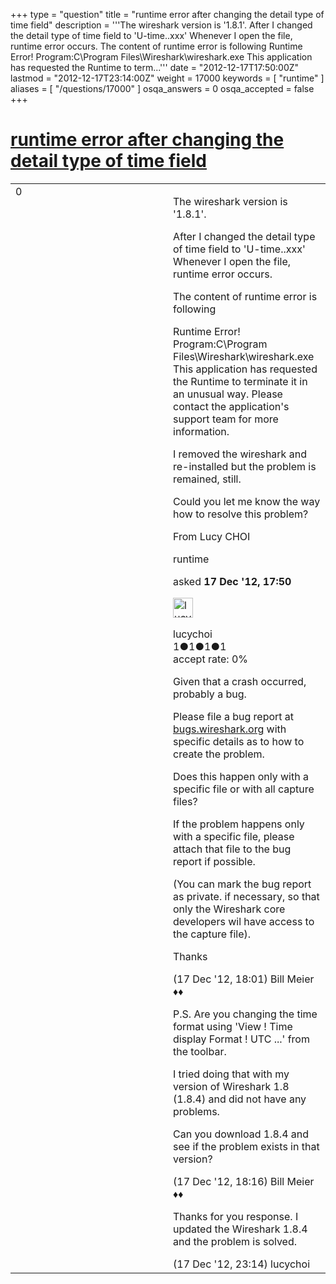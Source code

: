 +++
type = "question"
title = "runtime error after changing the detail type of time field"
description = '''The wireshark version is &#x27;1.8.1&#x27;. After I changed the detail type of time field to &#x27;U-time..xxx&#x27; Whenever I open the file, runtime error occurs. The content of runtime error is following Runtime Error! Program:C&#92;Program Files&#92;Wireshark&#92;wireshark.exe This application has requested the Runtime to term...'''
date = "2012-12-17T17:50:00Z"
lastmod = "2012-12-17T23:14:00Z"
weight = 17000
keywords = [ "runtime" ]
aliases = [ "/questions/17000" ]
osqa_answers = 0
osqa_accepted = false
+++

<div class="headNormal">

# [runtime error after changing the detail type of time field](/questions/17000/runtime-error-after-changing-the-detail-type-of-time-field)

</div>

<div id="main-body">

<div id="askform">

<table id="question-table" style="width:100%;"><colgroup><col style="width: 50%" /><col style="width: 50%" /></colgroup><tbody><tr class="odd"><td style="width: 30px; vertical-align: top"><div class="vote-buttons"><span id="post-17000-upvote" class="ajax-command post-vote up" rel="nofollow" title="I like this post (click again to cancel)"> </span><div id="post-17000-score" class="post-score" title="current number of votes">0</div><span id="post-17000-downvote" class="ajax-command post-vote down" rel="nofollow" title="I dont like this post (click again to cancel)"> </span> <span id="favorite-mark" class="ajax-command favorite-mark" rel="nofollow" title="mark/unmark this question as favorite (click again to cancel)"> </span><div id="favorite-count" class="favorite-count"></div></div></td><td><div id="item-right"><div class="question-body"><p>The wireshark version is '1.8.1'.</p><p>After I changed the detail type of time field to 'U-time..xxx' Whenever I open the file, runtime error occurs.</p><p>The content of runtime error is following</p><p>Runtime Error! Program:C\Program Files\Wireshark\wireshark.exe This application has requested the Runtime to terminate it in an unusual way. Please contact the application's support team for more information.</p><p>I removed the wireshark and re-installed but the problem is remained, still.</p><p>Could you let me know the way how to resolve this problem?</p><p>From Lucy CHOI</p></div><div id="question-tags" class="tags-container tags"><span class="post-tag tag-link-runtime" rel="tag" title="see questions tagged &#39;runtime&#39;">runtime</span></div><div id="question-controls" class="post-controls"></div><div class="post-update-info-container"><div class="post-update-info post-update-info-user"><p>asked <strong>17 Dec '12, 17:50</strong></p><img src="https://secure.gravatar.com/avatar/1def5c4be5d224064ce687df570a5192?s=32&amp;d=identicon&amp;r=g" class="gravatar" width="32" height="32" alt="lucychoi&#39;s gravatar image" /><p><span>lucychoi</span><br />
<span class="score" title="1 reputation points">1</span><span title="1 badges"><span class="badge1">●</span><span class="badgecount">1</span></span><span title="1 badges"><span class="silver">●</span><span class="badgecount">1</span></span><span title="1 badges"><span class="bronze">●</span><span class="badgecount">1</span></span><br />
<span class="accept_rate" title="Rate of the user&#39;s accepted answers">accept rate:</span> <span title="lucychoi has no accepted answers">0%</span></p></div></div><div id="comments-container-17000" class="comments-container"><span id="17002"></span><div id="comment-17002" class="comment"><div id="post-17002-score" class="comment-score"></div><div class="comment-text"><p>Given that a crash occurred, probably a bug.</p><p>Please file a bug report at <a href="http://bugs.wireshark.org">bugs.wireshark.org</a> with specific details as to how to create the problem.</p><p>Does this happen only with a specific file or with all capture files?</p><p>If the problem happens only with a specific file, please attach that file to the bug report if possible.</p><p>(You can mark the bug report as private. if necessary, so that only the Wireshark core developers wil have access to the capture file).</p><p>Thanks</p></div><div id="comment-17002-info" class="comment-info"><span class="comment-age">(17 Dec '12, 18:01)</span> <span class="comment-user userinfo">Bill Meier ♦♦</span></div></div><span id="17003"></span><div id="comment-17003" class="comment"><div id="post-17003-score" class="comment-score"></div><div class="comment-text"><p>P.S. Are you changing the time format using 'View ! Time display Format ! UTC ...' from the toolbar.</p><p>I tried doing that with my version of Wireshark 1.8 (1.8.4) and did not have any problems.</p><p>Can you download 1.8.4 and see if the problem exists in that version?</p></div><div id="comment-17003-info" class="comment-info"><span class="comment-age">(17 Dec '12, 18:16)</span> <span class="comment-user userinfo">Bill Meier ♦♦</span></div></div><span id="17007"></span><div id="comment-17007" class="comment"><div id="post-17007-score" class="comment-score"></div><div class="comment-text"><p>Thanks for you response. I updated the Wireshark 1.8.4 and the problem is solved.</p></div><div id="comment-17007-info" class="comment-info"><span class="comment-age">(17 Dec '12, 23:14)</span> <span class="comment-user userinfo">lucychoi</span></div></div></div><div id="comment-tools-17000" class="comment-tools"></div><div class="clear"></div><div id="comment-17000-form-container" class="comment-form-container"></div><div class="clear"></div></div></td></tr></tbody></table>

</div>

</div>


